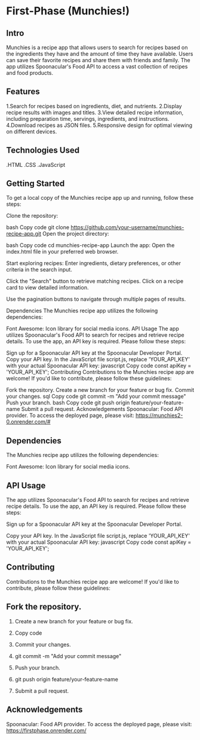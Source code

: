 # First-Phase (Munchies!)
## Intro

Munchies is a recipe app that allows users to search for recipes based on the ingredients they have and the amount of time they have available. Users can save their favorite recipes and share them with friends and family. The app utilizes Spoonacular's Food API to access a vast collection of recipes and food products.

## Features

1.Search for recipes based on ingredients, diet, and nutrients.
2.Display recipe results with images and titles.
3.View detailed recipe information, including preparation time, servings, ingredients, and instructions.
4.Download recipes as JSON files.
5.Responsive design for optimal viewing on different devices.

## Technologies Used

.HTML
.CSS
.JavaScript

## Getting Started

To get a local copy of the Munchies recipe app up and running, follow these steps:

Clone the repository:

bash
Copy code
git clone https://github.com/your-username/munchies-recipe-app.git
Open the project directory:

bash
Copy code
cd munchies-recipe-app
Launch the app:
Open the index.html file in your preferred web browser.

Start exploring recipes:
Enter ingredients, dietary preferences, or other criteria in the search input.

Click the "Search" button to retrieve matching recipes.
Click on a recipe card to view detailed information.

Use the pagination buttons to navigate through multiple pages of results.

Dependencies
The Munchies recipe app utilizes the following dependencies:

Font Awesome: Icon library for social media icons.
API Usage
The app utilizes Spoonacular's Food API to search for recipes and retrieve recipe details. To use the app, an API key is required. Please follow these steps:

Sign up for a Spoonacular API key at the Spoonacular Developer Portal.
Copy your API key.
In the JavaScript file script.js, replace 'YOUR_API_KEY' with your actual Spoonacular API key:
javascript
Copy code
const apiKey = 'YOUR_API_KEY';
Contributing
Contributions to the Munchies recipe app are welcome! If you'd like to contribute, please follow these guidelines:

Fork the repository.
Create a new branch for your feature or bug fix.
Commit your changes.
sql
Copy code
git commit -m "Add your commit message"
Push your branch.
bash
Copy code
git push origin feature/your-feature-name
Submit a pull request.
Acknowledgements
Spoonacular: Food API provider.
To access the deployed page, please visit: https://munchies2-0.onrender.com/#

## Dependencies
The Munchies recipe app utilizes the following dependencies:

Font Awesome: Icon library for social media icons.

## API Usage

The app utilizes Spoonacular's Food API to search for recipes and retrieve recipe details. To use the app, an API key is required. Please follow these steps:

Sign up for a Spoonacular API key at the Spoonacular Developer Portal.

Copy your API key.
In the JavaScript file script.js, replace 'YOUR_API_KEY' with your actual Spoonacular API key:
javascript
Copy code
const apiKey = 'YOUR_API_KEY';

## Contributing
Contributions to the Munchies recipe app are welcome! If you'd like to contribute, please follow these guidelines:

## Fork the repository.

1. Create a new branch for your feature or bug fix.

2. Copy code

3. Commit your changes.

4. git commit -m "Add your commit message"

5. Push your branch.

6. git push origin feature/your-feature-name

7. Submit a pull request.

## Acknowledgements
Spoonacular: Food API provider.
To access the deployed page, please visit: https://firstphase.onrender.com/






